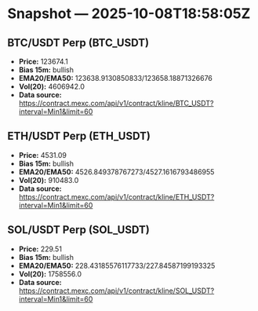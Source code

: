 # Snapshot — 2025-10-08T18:58:05Z

## BTC/USDT Perp (BTC_USDT)
- **Price:** 123674.1
- **Bias 15m:** bullish
- **EMA20/EMA50:** 123638.9130850833/123658.18871326676
- **Vol(20):** 4606942.0
- **Data source:** https://contract.mexc.com/api/v1/contract/kline/BTC_USDT?interval=Min1&limit=60

## ETH/USDT Perp (ETH_USDT)
- **Price:** 4531.09
- **Bias 15m:** bullish
- **EMA20/EMA50:** 4526.849378767273/4527.1616793486955
- **Vol(20):** 910483.0
- **Data source:** https://contract.mexc.com/api/v1/contract/kline/ETH_USDT?interval=Min1&limit=60

## SOL/USDT Perp (SOL_USDT)
- **Price:** 229.51
- **Bias 15m:** bullish
- **EMA20/EMA50:** 228.43185576117733/227.84587199193325
- **Vol(20):** 1758556.0
- **Data source:** https://contract.mexc.com/api/v1/contract/kline/SOL_USDT?interval=Min1&limit=60
